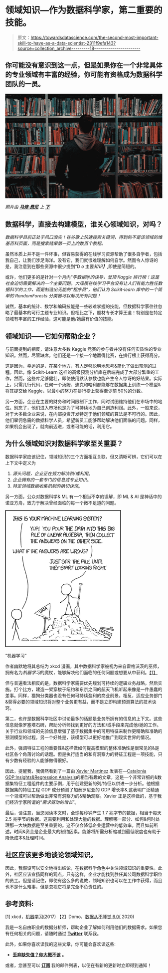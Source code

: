 # 领域知识—作为数据科学家，第二重要的技能。

> 原文：<https://towardsdatascience.com/the-second-most-important-skill-to-have-as-a-data-scientist-2311f9efa143?source=collection_archive---------18----------------------->

## 你可能没有意识到这一点，但是如果你在一个非常具体的专业领域有丰富的经验，你可能有资格成为数据科学团队的一员。

![](img/d29dc710861f5ecced84db43c542f853.png)

*照片由* [***马修·费尼***](https://unsplash.com/@matt__feeney?utm_source=medium&utm_medium=referral) *上* [***下***](https://unsplash.com?utm_source=medium&utm_medium=referral)

## 数据科学，直接去构建模型，谁关心领域知识，对吗？

*数据科学目前正处于风口浪尖！在谷歌上快速搜索关键词，得到的不是该领域的维基百科页面，而是搜索结果第一页上的数百个教程。*

虽然本质上并不是一件坏事，但容易获得的在线学习资源帮助了很多自学者，包括我自己，让我们涉足海洋。没有它，我们就很难理解如何自学。然而令人惊讶的是，我注意到在那些资源中很少提到“D *o* 主要*知识】*,即使是简短的。

或许，他们更多的是针对一个月内“*学数据*学*的误导，登顶 Kaggle 排行榜！这是社会迫切需要解决的一个主要问题。大规模在线学习平台没有让人们有能力胜任数据科学的工作，而是制造出无能的“程序员”，他们认为 Scikit-learn 库中的一个简单的 RandomForests 分类器可以解决所有问题！*

诚然，基本的统计、数学和编码技能是一些较难掌握的技能，但数据科学家往往忽略了最基本的可行主题专业知识。但相比之下，题材专长才算王道！特别是在特定领域有丰富的工作经验，这可能是他/她最有价值的技能。

## 领域知识——它如何帮助企业？

与前面提到的相反，请注意大多数 Kaggle 竞赛的参与者并没有任何实质性的专业知识。然而，尽管缺席，他们还是一个接一个地赢得比赛，在排行榜上获得高分。

这是因为，幸运的是，在某个地方，有人足够聪明地思考&简化了做出预测的过程。因此，像 Scikit-Learn 这样的高级预测分析库在后端完成了大部分繁重的工作，然而，这些库足够健壮，即使使用默认参数也能产生令人惊讶的好结果。实际上，只需几行代码，任何一个汤姆、迪克和哈利都能够在数据集上训练一个模型&将其提交给 Kaggle，以最小的努力在排行榜上获得至少前 50%的分数。

另一方面，企业在主要的财务和时间限制下工作，同时试图维持他们在市场中的地位。别忘了，他们进入市场也是为了可持续地为自己创造利润。此外，一般来说，对于大多数企业来说，在内部投资开发特定于他们领域的算法是不可行的。因此，他们雇佣急需的数据科学人员，希望新员工能够帮助解决他们面临的问题。同样，如果机会出现了，就向前迈进，或者可能的话，利用它。

## 为什么领域知识对数据科学家至关重要？

数据科学家应该记住，领域知识的三个方面相互关联，但又清晰可辨，它们可以在上下文中定义为

1.  *源头问题，企业正在努力解决和/或利用*。
2.  *企业拥有的一套专门的信息或专业知识*。
3.  *特定领域数据收集机制的确切诀窍*。

另一方面，公众对数据科学& ML 有一个相当不幸的误解，即 ML & AI 是神话中的诺亚方舟，致力于解决曾经面临的每一个微不足道的问题。

![](img/c6ea8f714111b4ddd0a88de06e18a1d8.png)

“机器学习”

作者幽默地将其总结为 xkcd 漫画，其中数据科学家被视为来自霍格沃茨的巫师，拥有名为*机器学习*的魔杖，能够解决他们面临的任何问题或想要从中获利。[【1】](https://xkcd.com/1838/)

但与普遍看法相反的是，数据科学家需要优先规划可持续的逻辑业务战略，然后实施。打个比方，建造一架穿梭于纽约和东京之间的航天飞机听起来像是一件愚蠢的差事。同样，猫狗分类器也没有任何可持续盈利的商业前景。相反，适应业务部门&获得必要的领域知识将对整个业务更有益，而不是立即构建预测算法的技术诀窍。

第二，也许是数据科学社区中讨论最多的话题是业务所拥有的信息的上下文。这些信息就像罗塞塔石碑，帮助分析师找到更好的方法和/或手段来完成他/她的工作。关于行业和领域的先验信息增强了基于数据集中的可用特征来制作更精确和准确的预测模型的过程。另一个好处是，该模型可以更好地推广到现实世界的情况。

此外，强调特征工程的重要性&这样做如何提高模型的整体准确性是很常见的&是社区各个角落讨论的话题。但是执行适当的和有洞察力的特征工程是一项技能，只有少数有经验的人能够做得很好。

因此，提醒我，我偶然看到了一篇由 [Xavier Martinez](https://www.kaggle.com/xavier14) 发表在—[Catalonia GDP:Insights&Regression Analysis](https://www.kaggle.com/xavier14/catalonia-gdp-insights-and-regression-analysis)的相当有趣的文章，这是一个非常详细的&数据集特征工程组件的主要示例，用于创建更新的列/特征以供进一步分析。他根据数据集的特征工程 GDP 成分预测了加泰罗尼亚的 GDP 增长率&,这表明广泛精通一个领域可以帮助做出非常有洞察力的&精确观察。Xavier 正是这样做的，基于我们经济学家所谓的“*需求驱动的增长*”。

最后，请注意，当您阅读本文时，全球每秒钟产生 1.7 兆字节的数据，相当于每天 2.5 兆字节的数据。这需要利用和处理大量的数据。理解哪一部分、如何&何时处理那一大块数据是至关重要的。这不仅会降低企业运营中的低效率，而且如前所述，时间&资金是企业最大的制约因素。能够将所需分析缩减到最低限度也有助于降低成本&处理时间。

## 社区应该更多地谈论领域知识。

因此，我假设可以安全地得出结论，在数据科学角色中关注领域知识的重要性。此外，社区应该宣扬同样的观点，只有这样，企业才能找到胜任其公司数据科学职位的员工。但是请记住，即使有这么多的说教，领域知识也可以在工作中获得，而且也不是什么难事，但是忽视它将是完全不负责任的。

## 参考资料:

[1] xkcd，[机器学习(](https://xkcd.com/1838/)2017)
【2】Domo，[数据从不睡觉 6.0(](https://www.domo.com/solution/data-never-sleeps-6) 2020)

我是一名自由职业的数据分析师，帮助企业了解如何利用他们的数据需求。如果您有任何相关的问题，请随时通过 [**Twitter**](https://twitter.com/Jarmosan) 联系我。

此外，如果你喜欢读我的这些文章，你可能会喜欢读这些:

*   [**丢弃缺失值？你大概不该**](/few-reasons-to-not-drop-missing-values-575a8d2b6a41?source=friends_link&sk=5ab68ad59ac67dceaa2fa3c00556068e) **。**

或者，您甚至可以 [**订阅**](https://mailchi.mp/9e19ea8935b2/newsletter-blogging) 我的邮件列表，以便在有新的更新时立即得到通知！